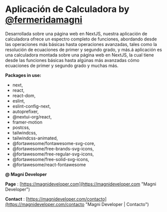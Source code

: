 # Aplicación de Calculadora by [@fermeridamagni](https://github.com/fermeridamagni "@fermeridamagni")

Desarrollada sobre una página web en NextJS, nuestra aplicación de calculadora ofrece un espectro completo de funciones, abordando desde las operaciones más básicas hasta operaciones avanzadas, tales como la resolución de ecuaciones de primer y segundo grado, y más.á aplicación es una calculadora montada sobre una página web en NextJS, la cual tiene desde las funciones básicas hasta algúnas más avanzadas cómo ecuaciones de primer y segundo grado y muchas más.

**Packages in use:**

* next,
* react,
* react-dom,
* eslint,
* eslint-config-next,
* autoprefixer,
* @nextui-org/react,
* framer-motion
* postcss,
* tailwindcss,
* tailwindcss-animated,
* @fortawesome/fontawesome-svg-core,
* @fortawesome/free-brands-svg-icons,
* @fortawesome/free-regular-svg-icons,
* @fortawesome/free-solid-svg-icons,
* @fortawesome/react-fontawesome


**@ Magni Developer**

 **Page** : [https://magnideveloper.com](https://magnideveloper.com "Magni Developer")

 **Contact** : [https://magnideveloper.com/contacto](https://magnideveloper.com/contacto "Magni Developer | Contacto")
